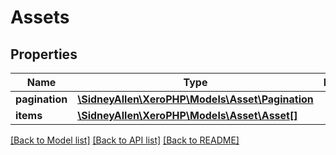 # Assets

## Properties
Name | Type | Description | Notes
------------ | ------------- | ------------- | -------------
**pagination** | [**\SidneyAllen\XeroPHP\Models\Asset\Pagination**](Pagination.md) |  | [optional] 
**items** | [**\SidneyAllen\XeroPHP\Models\Asset\Asset[]**](Asset.md) |  | [optional] 

[[Back to Model list]](../README.md#documentation-for-models) [[Back to API list]](../README.md#documentation-for-api-endpoints) [[Back to README]](../README.md)



